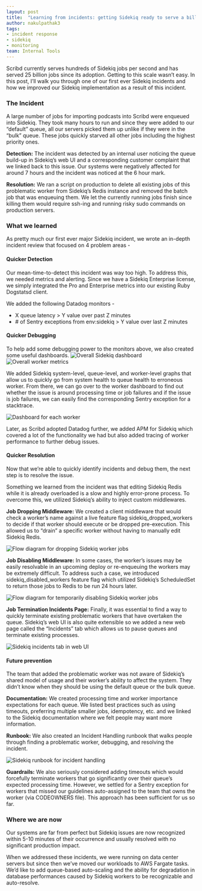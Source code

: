 ```yaml
---
layout: post
title:  "Learning from incidents: getting Sidekiq ready to serve a billion jobs"
author: nakulpathak3
tags:
- incident response
- sidekiq
- monitoring
team: Internal Tools
---
```


Scribd currently serves hundreds of Sidekiq jobs per second and has served 25 billion jobs since its adoption. Getting to this scale wasn’t easy. In this post, I’ll walk you through one of our first ever Sidekiq incidents and how we improved our Sidekiq implementation as a result of this incident.

### The Incident

A large number of jobs for importing podcasts into Scribd were enqueued into Sidekiq. They took many hours to run and since they were added to our “default” queue, all our servers picked them up unlike if they were in the “bulk” queue. These jobs quickly starved all other jobs including the highest priority ones.

**Detection:** The incident was detected by an internal user noticing the queue build-up in Sidekiq’s web UI and a corresponding customer complaint that we linked back to this issue. Our systems were negatively affected for around 7 hours and the incident was noticed at the 6 hour mark.

**Resolution:** We ran a script on production to delete all existing jobs of this problematic worker from Sidekiq’s Redis instance and removed the batch job that was enqueuing them. We let the currently running jobs finish since killing them would require ssh-ing and running risky sudo commands on production servers.

### What we learned

As pretty much our first ever major Sidekiq incident, we wrote an in-depth incident review that focused on 4 problem areas -

#### Quicker Detection

Our mean-time-to-detect this incident was way too high. To address this, we needed metrics and alerting.  Since we have a Sidekiq Enterprise license, we simply integrated the Pro and Enterprise metrics into our existing Ruby Dogstatsd client.

We added the following Datadog monitors -

* X queue latency > Y value over past Z minutes
* \# of Sentry exceptions from env:sidekiq  > Y value over last Z minutes

#### Quicker Debugging

To help add some debugging power to the monitors above, we also created some useful dashboards.
<img src="/post-images/2020-12-sidekiq-incident-learnings/overall-sidekiq-dashboard.png" alt="Overall Sidekiq dashboard"/>
<img src="/post-images/2020-12-sidekiq-incident-learnings/overall-worker-metrics.png" alt="Overall worker metrics"/>

We added Sidekiq system-level, queue-level, and worker-level graphs that allow us to quickly go from system health to queue health to erroneous worker.  From there, we can go over to the worker dashboard to find out whether the issue is around processing time or job failures and if the issue is job failures, we can easily find the corresponding Sentry exception for a stacktrace.

<img src="/post-images/2020-12-sidekiq-incident-learnings/single-worker-dashboard.png" alt="Dashboard for each worker"/>

Later, as Scribd adopted Datadog further, we added APM for Sidekiq which covered a lot of the functionality we had but also added tracing of worker performance to further debug issues.

#### Quicker Resolution

Now that we’re able to quickly identify incidents and debug them, the next step is to resolve the issue.

Something we learned from the incident was that editing Sidekiq Redis while it is already overloaded is a slow and highly error-prone process. To overcome this, we utilized Sidekiq’s ability to inject custom middlewares.

**Job Dropping Middleware:** We created a client middleware that would check a worker’s name against a live feature flag sidekiq_dropped_workers to decide if that worker should execute or be dropped pre-execution. This allowed us to “drain” a specific worker without having to manually edit Sidekiq Redis.

<img src="/post-images/2020-12-sidekiq-incident-learnings/sidekiq-dropped-workers.jpeg" alt="Flow diagram for dropping Sidekiq worker jobs"/>

**Job Disabling Middleware:** In some cases, the worker’s issues may be easily resolvable in an upcoming deploy or re-enqueuing the workers may be extremely difficult. To address such a case, we introduced sidekiq_disabled_workers feature flag which utilized Sidekiq’s ScheduledSet to return those jobs to Redis to be run 24 hours later.

<img src="/post-images/2020-12-sidekiq-incident-learnings/sidekiq-disabled-workers.jpeg" alt="Flow diagram for temporarily disabling Sidekiq worker jobs"/>

**Job Termination Incidents Page:** Finally, it was essential to find a way to quickly terminate existing problematic workers that have overtaken the queue. Sidekiq’s web UI is also quite extensible so we added a new web page called the “Incidents” tab which allows us to pause queues and terminate existing processes.

<img src="/post-images/2020-12-sidekiq-incident-learnings/sidekiq-web-ui.jpg" alt="Sidekiq incidents tab in web UI"/>

#### Future prevention

The team that added the problematic worker was not aware of Sidekiq’s shared model of usage and their worker’s ability to affect the system. They didn’t know when they should be using the default queue or the bulk queue.

**Documentation:** We created processing time and worker importance expectations for each queue. We listed best practices such as using timeouts, preferring multiple smaller jobs, idempotency, etc. and we linked to the Sidekiq documentation where we felt people may want more information.

**Runbook:** We also created an Incident Handling runbook that walks people through finding a problematic worker, debugging, and resolving the incident.

<img src="/post-images/2020-12-sidekiq-incident-learnings/sidekiq-incident-handling.png" alt="Sidekiq runbook for incident handling"/>

**Guardrails:** We also seriously considered adding timeouts which would forcefully terminate workers that go significantly over their queue’s expected processing time. However, we settled for a Sentry exception for workers that missed our guidelines auto-assigned to the team that owns the worker (via CODEOWNERS file). This approach has been sufficient for us so far.

### Where we are now

Our systems are far from perfect but Sidekiq issues are now recognized within 5-10 minutes of their occurrence and usually resolved with no significant production impact.

When we addressed these incidents, we were running on data center servers but since then we’ve moved our workloads to AWS Fargate tasks. We’d like to add queue-based auto-scaling and the ability for degradation in database performances caused by Sidekiq workers to be recognizable and auto-resolve.
